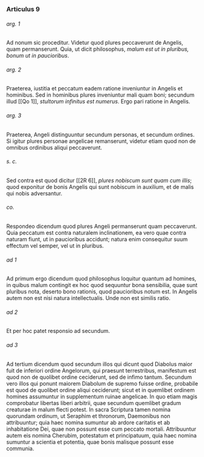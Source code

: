 ### Articulus 9

###### arg. 1
Ad nonum sic proceditur. Videtur quod plures peccaverunt de Angelis, quam permanserunt. Quia, ut dicit philosophus, *malum est ut in pluribus, bonum ut in paucioribus*.

###### arg. 2
Praeterea, iustitia et peccatum eadem ratione inveniuntur in Angelis et hominibus. Sed in hominibus plures inveniuntur mali quam boni; secundum illud [[Qo 1]], *stultorum infinitus est numerus*. Ergo pari ratione in Angelis.

###### arg. 3
Praeterea, Angeli distinguuntur secundum personas, et secundum ordines. Si igitur plures personae angelicae remanserunt, videtur etiam quod non de omnibus ordinibus aliqui peccaverunt.

###### s. c.
Sed contra est quod dicitur [[2R 6]], *plures nobiscum sunt quam cum illis*; quod exponitur de bonis Angelis qui sunt nobiscum in auxilium, et de malis qui nobis adversantur.

###### co.
Respondeo dicendum quod plures Angeli permanserunt quam peccaverunt. Quia peccatum est contra naturalem inclinationem, ea vero quae contra naturam fiunt, ut in paucioribus accidunt; natura enim consequitur suum effectum vel semper, vel ut in pluribus.

###### ad 1
Ad primum ergo dicendum quod philosophus loquitur quantum ad homines, in quibus malum contingit ex hoc quod sequuntur bona sensibilia, quae sunt pluribus nota, deserto bono rationis, quod paucioribus notum est. In Angelis autem non est nisi natura intellectualis. Unde non est similis ratio.

###### ad 2
Et per hoc patet responsio ad secundum.

###### ad 3
Ad tertium dicendum quod secundum illos qui dicunt quod Diabolus maior fuit de inferiori ordine Angelorum, qui praesunt terrestribus, manifestum est quod non de quolibet ordine ceciderunt, sed de infimo tantum. Secundum vero illos qui ponunt maiorem Diabolum de supremo fuisse ordine, probabile est quod de quolibet ordine aliqui ceciderunt; sicut et in quemlibet ordinem homines assumuntur in supplementum ruinae angelicae. In quo etiam magis comprobatur libertas liberi arbitrii, quae secundum quemlibet gradum creaturae in malum flecti potest. In sacra Scriptura tamen nomina quorundam ordinum, ut Seraphim et thronorum, Daemonibus non attribuuntur; quia haec nomina sumuntur ab ardore caritatis et ab inhabitatione Dei, quae non possunt esse cum peccato mortali. Attribuuntur autem eis nomina Cherubim, potestatum et principatuum, quia haec nomina sumuntur a scientia et potentia, quae bonis malisque possunt esse communia.

